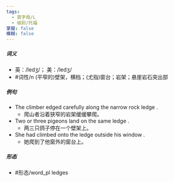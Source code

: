 ```yaml
---
tags:
  - 首字母/L
  - 级别/托福
掌握: false
模糊: false
---
```

##### 词义
- 英：/ledʒ/； 美：/ledʒ/
- #词性/n  (平窄的)壁架，横档；(尤指)窗台；岩架；悬崖岩石突出部
##### 例句
- The climber edged carefully along the narrow rock ledge .
	- 爬山者沿着狭窄的岩架缓缓攀爬。
- Two or three pigeons land on the same ledge .
	- 两三只鸽子停在一个壁架上。
- She had climbed onto the ledge outside his window .
	- 她爬到了他窗外的窗台上。
##### 形态
- #形态/word_pl ledges
